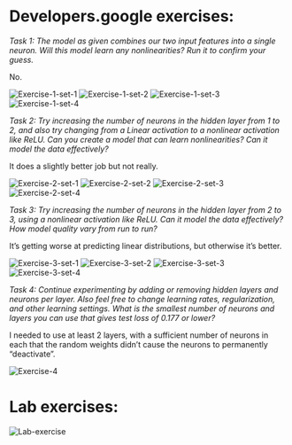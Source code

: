 # Developers.google exercises:

*Task 1: The model as given combines our two input features into a single neuron. Will this model learn any nonlinearities? Run it to confirm your guess.*

No.

![Exercise-1-set-1](../images/1-01.png)
![Exercise-1-set-2](../images/1-02.png)
![Exercise-1-set-3](../images/1-03.png)
![Exercise-1-set-4](../images/1-04.png)

*Task 2: Try increasing the number of neurons in the hidden layer from 1 to 2, and also try changing from a Linear activation to a nonlinear activation like ReLU. Can you create a model that can learn nonlinearities? Can it model the data effectively?*

It does a slightly better job but not really.

![Exercise-2-set-1](../images/2-01.png)
![Exercise-2-set-2](../images/2-02.png)
![Exercise-2-set-3](../images/2-03.png)
![Exercise-2-set-4](../images/2-04.png)

*Task 3: Try increasing the number of neurons in the hidden layer from 2 to 3, using a nonlinear activation like ReLU. Can it model the data effectively? How model quality vary from run to run?*

It’s getting worse at predicting linear distributions, but otherwise it’s better.

![Exercise-3-set-1](../images/3-01.png)
![Exercise-3-set-2](../images/3-02.png)
![Exercise-3-set-3](../images/3-03.png)
![Exercise-3-set-4](../images/3-04.png)

*Task 4: Continue experimenting by adding or removing hidden layers and neurons per layer. Also feel free to change learning rates, regularization, and other learning settings. What is the smallest number of neurons and layers you can use that gives test loss of 0.177 or lower?*

I needed to use at least 2 layers, with a sufficient number of neurons in each that the random weights didn’t cause the neurons to permanently “deactivate”.

![Exercise-4](../images/4.png)

# Lab exercises:

![Lab-exercise](../images/5.png)
